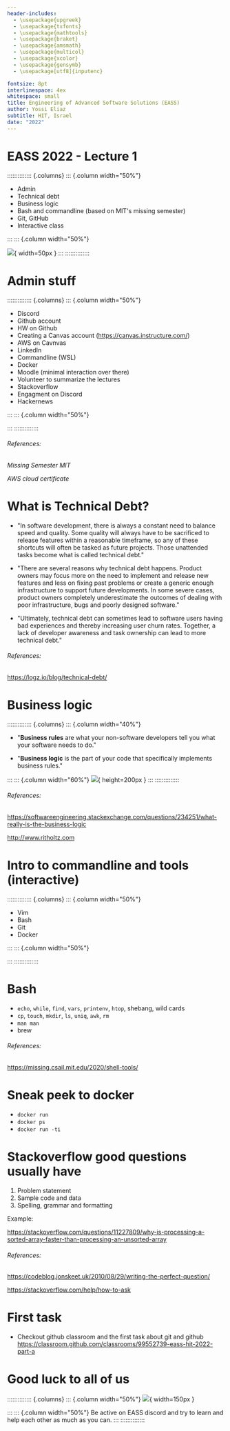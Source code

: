 ```yaml
---
header-includes:
  - \usepackage{upgreek}
  - \usepackage{txfonts}
  - \usepackage{mathtools}
  - \usepackage{braket}
  - \usepackage{amsmath}
  - \usepackage{multicol}
  - \usepackage{xcolor}
  - \usepackage{gensymb}
  - \usepackage[utf8]{inputenc}

fontsize: 8pt
interlinespace: 4ex
whitespace: small
title: Engineering of Advanced Software Solutions (EASS)
author: Yossi Eliaz
subtitle: HIT, Israel
date: "2022"
---
```



# EASS 2022 - Lecture 1
:::::::::::::: {.columns}
::: {.column width="50%"}
- Admin
- Technical debt
- Business logic
- Bash and commandline (based on MIT's missing semester)
- Git, GitHub
- Interactive class

:::
::: {.column width="50%"}
<!-- ![](static\\review.png){ height=400px } -->
![](static\eass_logo.PNG){ width=50px }
:::
::::::::::::::

# Admin stuff
:::::::::::::: {.columns}
::: {.column width="50%"}
- Discord
- Github account
- HW on Github
- Creating a Canvas account (https://canvas.instructure.com/)
- AWS on Cavnvas
- LinkedIn
- Commandline (WSL)
- Docker
- Moodle (minimal interaction over there)
- Volunteer to summarize the lectures
- Stackoverflow
- Engagment on Discord
- Hackernews

:::
::: {.column width="50%"}

:::
::::::::::::::

###### References:
*Missing Semester MIT*

*AWS cloud certificate*


# What is Technical Debt?
- "In software development, there is always a constant need to balance speed and quality. Some quality will always have to be sacrificed to release features within a reasonable timeframe, so any of these shortcuts will often be tasked as future projects. Those unattended tasks become what is called technical debt."

- "There are several reasons why technical debt happens. Product owners may focus more on the need to implement and release new features and less on fixing past problems or create a generic enough infrastructure to support future developments. In some severe cases, product owners completely underestimate the outcomes of dealing with poor infrastructure, bugs and poorly designed software."

- "Ultimately, technical debt can sometimes lead to software users having bad experiences and thereby increasing user churn rates. Together, a lack of developer awareness and task ownership can lead to more technical debt."


###### References:
https://logz.io/blog/technical-debt/



# Business logic

:::::::::::::: {.columns}
::: {.column width="40%"}

- "**Business rules** are what your non-software developers tell you what your software needs to do."


- "**Business logic** is the part of your code that specifically implements business rules."

:::
::: {.column width="60%"}
![](http://www.ritholtz.com/blog/wp-content/uploads/2013/07/2011.06.27_organizational_charts.png){ height=200px }
:::
::::::::::::::



###### References:
https://softwareengineering.stackexchange.com/questions/234251/what-really-is-the-business-logic

http://www.ritholtz.com



# Intro to commandline and tools (interactive)
:::::::::::::: {.columns}
::: {.column width="50%"}
- Vim
- Bash
- Git
- Docker

:::
::: {.column width="50%"}

:::
::::::::::::::

# Bash
- `echo`, `while`, `find`, `vars`, `printenv`, `htop`, shebang, wild cards
- `cp`, `touch`, `mkdir`, `ls`, `uniq`, `awk`, `rm`
- `man man`
- brew

###### References:
https://missing.csail.mit.edu/2020/shell-tools/


# Sneak peek to docker
- `docker run`
- `docker ps`
- `docker run -ti`


# Stackoverflow good questions usually have
1. Problem statement
2. Sample code and data
3. Spelling, grammar and formatting

Example:

https://stackoverflow.com/questions/11227809/why-is-processing-a-sorted-array-faster-than-processing-an-unsorted-array

###### References:
https://codeblog.jonskeet.uk/2010/08/29/writing-the-perfect-question/

https://stackoverflow.com/help/how-to-ask


# First task

- Checkout github classroom and the first task about git and github
https://classroom.github.com/classrooms/99552739-eass-hit-2022-part-a



# Good luck to all of us

:::::::::::::: {.columns}
::: {.column width="50%"}
![](static\eass_logo.PNG){ width=150px }

:::
::: {.column width="50%"}
Be active on EASS discord and try to learn and help each other as much as you can.
:::
::::::::::::::


